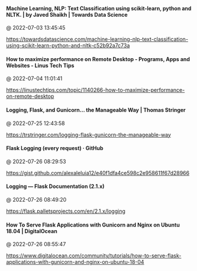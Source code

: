 #### Machine Learning, NLP: Text Classification using scikit-learn, python and NLTK. | by Javed Shaikh | Towards Data Science
@ 2022-07-03 13:45:45

https://towardsdatascience.com/machine-learning-nlp-text-classification-using-scikit-learn-python-and-nltk-c52b92a7c73a

#### How to maximize performance on Remote Desktop - Programs, Apps and Websites - Linus Tech Tips
@ 2022-07-04 11:01:41

https://linustechtips.com/topic/1140266-how-to-maximize-performance-on-remote-desktop

#### Logging, Flask, and Gunicorn... the Manageable Way | Thomas Stringer
@ 2022-07-25 12:43:58

https://trstringer.com/logging-flask-gunicorn-the-manageable-way

#### Flask Logging (every request) · GitHub
@ 2022-07-26 08:29:53

https://gist.github.com/alexaleluia12/e40f1dfa4ce598c2e958611f67d28966

#### Logging — Flask Documentation (2.1.x)
@ 2022-07-26 08:49:20

https://flask.palletsprojects.com/en/2.1.x/logging

#### How To Serve Flask Applications with Gunicorn and Nginx on Ubuntu 18.04  | DigitalOcean
@ 2022-07-26 08:55:47

https://www.digitalocean.com/community/tutorials/how-to-serve-flask-applications-with-gunicorn-and-nginx-on-ubuntu-18-04

